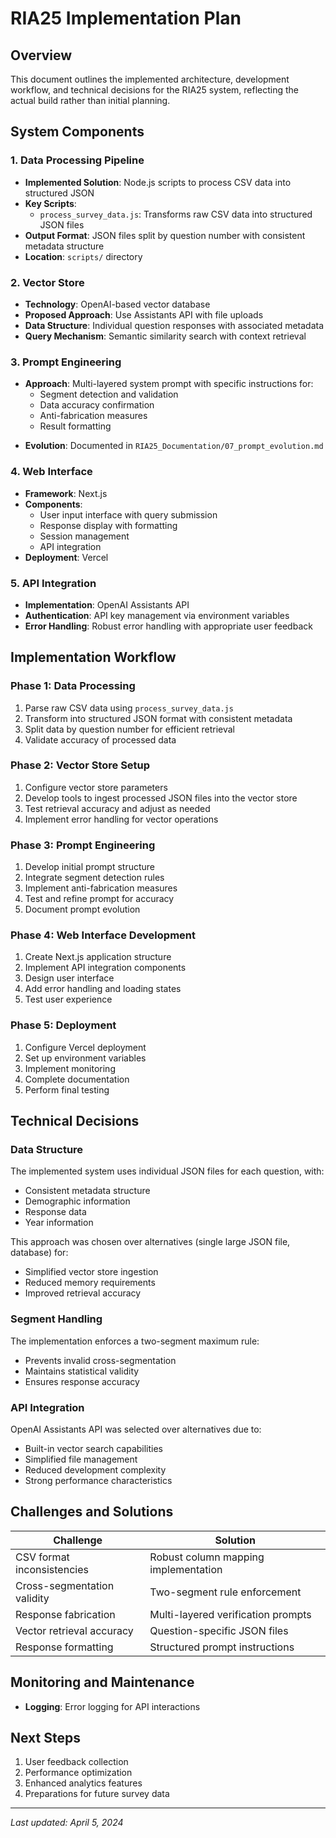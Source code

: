 # RIA25 Implementation Plan

## Overview

This document outlines the implemented architecture, development workflow, and technical decisions for the RIA25 system, reflecting the actual build rather than initial planning.

## System Components

### 1. Data Processing Pipeline

- **Implemented Solution**: Node.js scripts to process CSV data into structured JSON
- **Key Scripts**:
  - `process_survey_data.js`: Transforms raw CSV data into structured JSON files
- **Output Format**: JSON files split by question number with consistent metadata structure
- **Location**: `scripts/` directory

### 2. Vector Store

- **Technology**: OpenAI-based vector database
- **Proposed Approach**: Use Assistants API with file uploads
- **Data Structure**: Individual question responses with associated metadata
- **Query Mechanism**: Semantic similarity search with context retrieval

### 3. Prompt Engineering

- **Approach**: Multi-layered system prompt with specific instructions for:
  - Segment detection and validation
  - Data accuracy confirmation
  - Anti-fabrication measures
  - Result formatting

* **Evolution**: Documented in `RIA25_Documentation/07_prompt_evolution.md`

### 4. Web Interface

- **Framework**: Next.js
- **Components**:
  - User input interface with query submission
  - Response display with formatting
  - Session management
  - API integration
- **Deployment**: Vercel

### 5. API Integration

- **Implementation**: OpenAI Assistants API
- **Authentication**: API key management via environment variables
- **Error Handling**: Robust error handling with appropriate user feedback

## Implementation Workflow

### Phase 1: Data Processing

1. Parse raw CSV data using `process_survey_data.js`
2. Transform into structured JSON format with consistent metadata
3. Split data by question number for efficient retrieval
4. Validate accuracy of processed data

### Phase 2: Vector Store Setup

1. Configure vector store parameters
2. Develop tools to ingest processed JSON files into the vector store
3. Test retrieval accuracy and adjust as needed
4. Implement error handling for vector operations

### Phase 3: Prompt Engineering

1. Develop initial prompt structure
2. Integrate segment detection rules
3. Implement anti-fabrication measures
4. Test and refine prompt for accuracy
5. Document prompt evolution

### Phase 4: Web Interface Development

1. Create Next.js application structure
2. Implement API integration components
3. Design user interface
4. Add error handling and loading states
5. Test user experience

### Phase 5: Deployment

1. Configure Vercel deployment
2. Set up environment variables
3. Implement monitoring
4. Complete documentation
5. Perform final testing

## Technical Decisions

### Data Structure

The implemented system uses individual JSON files for each question, with:

- Consistent metadata structure
- Demographic information
- Response data
- Year information

This approach was chosen over alternatives (single large JSON file, database) for:

- Simplified vector store ingestion
- Reduced memory requirements
- Improved retrieval accuracy

### Segment Handling

The implementation enforces a two-segment maximum rule:

- Prevents invalid cross-segmentation
- Maintains statistical validity
- Ensures response accuracy

### API Integration

OpenAI Assistants API was selected over alternatives due to:

- Built-in vector search capabilities
- Simplified file management
- Reduced development complexity
- Strong performance characteristics

## Challenges and Solutions

| Challenge                   | Solution                             |
| --------------------------- | ------------------------------------ |
| CSV format inconsistencies  | Robust column mapping implementation |
| Cross-segmentation validity | Two-segment rule enforcement         |
| Response fabrication        | Multi-layered verification prompts   |
| Vector retrieval accuracy   | Question-specific JSON files         |
| Response formatting         | Structured prompt instructions       |

## Monitoring and Maintenance

- **Logging**: Error logging for API interactions

## Next Steps

1. User feedback collection
2. Performance optimization
3. Enhanced analytics features
4. Preparations for future survey data

---

_Last updated: April 5, 2024_
